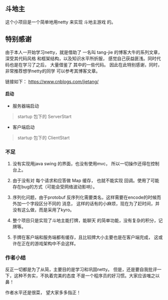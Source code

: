 ## 斗地主
这个小项目是一个简单地用netty 来实现 斗地主游戏 的。

## 特别感谢
由于本人一开始学习netty，就是借助了 一名叫 tang-jie 的博客大牛的系列文章，深受其代码风格
和框架结构，以及知识水平所折服， 感觉自己获益匪浅。同时代码也是在学习了之后， 大量借鉴了
其中的一些代码。 因此在此特别感谢，同时，非常推荐想学netty的同学 可以参考其博客文章。

链接如下： https://www.cnblogs.com/jietang/

#### 启动
* 服务器端启动
> startup 包下的 ServerStart
* 客户端启动
> startup 包下的 ClientStart

### 不足
1. 没有实现用java swing 的界面，也没有使用mvc， 所以一切操作还得在控制台上。
2. 由于没有对 每个请求和应答做 Map 缓存， 也就不能实现 回调。使用了可能存在bug的方式（可能会受网络波动影响）。
3. 序列化问题，由于protobuf 反序列化需要类名，这样需要在encode的时候而外加一个字段区分不同的
消息， 这样的话有的小麻烦，现在为了赶时间，并没有这么做，而是采用了kyro。

4. 整个项目只是实现了斗地主能打牌，能聊天 的简单功能，没有复杂的积分，记牌等。
5. 手牌在客户端和服务端都有缓存，且比较牌大小主要也是在客户端完成，
这或许在正在的游戏架构中不会这样。

### 作者小结
反正一切都是为了从简，主要目的是学习和巩固netty。 但是，还是要自我批评一下，这种不务实，不执着完美的态度
不是一个程序员的好习惯。大家应该嗤之以鼻！

作者水平还是很菜， 望大家多多指正！
